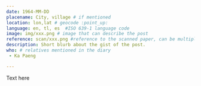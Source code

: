 ```yaml
---
date: 1964-MM-DD
placename: City, village # if mentioned
location: lon,lat # geocode :point_up:
language: en, tl, es  #ISO 639-1 language code
image: img/xxx.png # image that can describe the post
reference: scan/xxx.png #reference to the scanned paper, can be multiple pages, use `,` as separator.
description: Short blurb about the gist of the post.
who: # relatives mentioned in the diary
 - Ka Paeng

---
```


Text here
